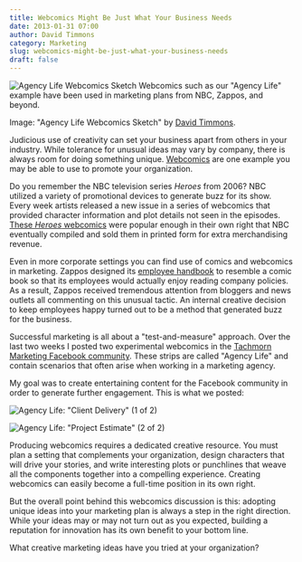 ```yaml
---
title: Webcomics Might Be Just What Your Business Needs
date: 2013-01-31 07:00
author: David Timmons
category: Marketing
slug: webcomics-might-be-just-what-your-business-needs
draft: false
---
```


![Agency Life Webcomics Sketch][1]
<span class="img-caption">
  Webcomics such as our "Agency Life" example have been used in marketing
  plans from NBC, Zappos, and beyond.

  Image: "Agency Life Webcomics Sketch" by [David Timmons][2].
</span>

Judicious use of creativity can set your business apart from others in
your industry. While tolerance for unusual ideas may vary by company,
there is always room for doing something unique. [Webcomics][] are one
example you may be able to use to promote your organization.

Do you remember the NBC television series *Heroes* from 2006? NBC
utilized a variety of promotional devices to generate buzz for its show.
Every week artists released a new issue in a series of webcomics that
provided character information and plot details not seen in the episodes.
[These *Heroes* webcomics][3] were popular enough in their own right that
NBC eventually compiled and sold them in printed form for extra
merchandising revenue.

Even in more corporate settings you can find use of comics and webcomics
in marketing. Zappos designed its [employee handbook][4] to resemble a
comic book so that its employees would actually enjoy reading company
policies. As a result, Zappos received tremendous attention from bloggers
and news outlets all commenting on this unusual tactic. An internal
creative decision to keep employees happy turned out to be a method that
generated buzz for the business.

Successful marketing is all about a "test-and-measure" approach. Over
the last two weeks I posted two experimental webcomics in the
[Tachmorn Marketing Facebook community][5]. These strips are called
"Agency Life" and contain scenarios that often arise when working in
a marketing agency.

My goal was to create entertaining content for the Facebook community in
order to generate further engagement. This is what we posted:

![Agency Life: "Client Delivery" (1 of 2)][6]

![Agency Life: "Project Estimate" (2 of 2)][7]

Producing webcomics requires a dedicated creative resource. You must
plan a setting that complements your organization, design characters
that will drive your stories, and write interesting plots or punchlines
that weave all the components together into a compelling experience.
Creating webcomics can easily become a full-time position in its own
right.

But the overall point behind this webcomics discussion is this: adopting
unique ideas into your marketing plan is always a step in the right
direction. While your ideas may or may not turn out as you expected,
building a reputation for innovation has its own benefit to your bottom
line.

What creative marketing ideas have you tried at your organization?


[1]: {filename}/images/2013/01/webcomics-might-be-just-what-your-business-needs0.jpg
  "Webcomics Might Be Just What Your Business Needs"

[2]: http://david.timmons.io
  "Click here to view my website."

[3]: http://www.nbc.com/heroes/novels/
  "Click here to read some of the Heroes webcomics."

[4]: http://blogs.zappos.com/blogs/inside-zappos/2009/10/20/zappos-employee-handbook
  "Click here to learn more about the Zappos employee handbook."

[5]: http://www.facebook.com/TachmornMarketing
  "Click here to visit the Tachmorn Marketing Facebook community."

[6]: {filename}/images/2013/01/webcomics-might-be-just-what-your-business-needs1.jpg
  "Agency Life: 'Client Delivery' (1 of 2)"

[7]: {filename}/images/2013/01/webcomics-might-be-just-what-your-business-needs2.jpg
  "Agency Life: 'Project Estimate' (2 of 2)"

[Webcomics]: http://en.wikipedia.org/wiki/Webcomic
  "Click here to learn more about webcomics."

